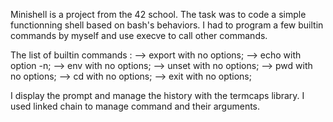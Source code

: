 Minishell is a project from the 42 school. The task was to code a simple functionning shell based on bash's behaviors. I had to program a few builtin commands by myself and use execve to call other commands.

The list of builtin commands :
  --> export with no options;
  --> echo with option -n;
  --> env with no options;
  --> unset with no options;
  --> pwd with no options;
  --> cd with no options;
  --> exit with no options;

I display the prompt and manage the history with the termcaps library.
I used linked chain to manage command and their arguments.

